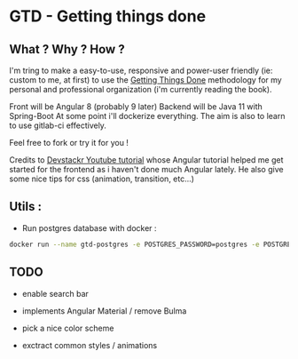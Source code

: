 # GTD - Getting things done

## What ? Why ? How ?
I'm tring to make a easy-to-use, responsive and power-user friendly (ie: custom to me, at first) to use the [Getting Things Done](https://gettingthingsdone.com/) methodology for my personal and professional organization (i'm currently reading the book).

Front will be Angular 8 (probably 9 later)
Backend will be Java 11 with Spring-Boot
At some point i'll dockerize everything.
The aim is also to learn to use gitlab-ci effectively.

Feel free to fork or try it for you !

Credits to [Devstackr Youtube tutorial](https://www.youtube.com/playlist?list=PLIjdNHWULhPR5cr7nkTvq6kTV8rbr6BVz) whose Angular tutorial helped me get started for the frontend as i haven't done much Angular lately.
He also give some nice tips for css (animation, transition, etc...)

## Utils :

- Run postgres database with docker :
```sh
docker run --name gtd-postgres -e POSTGRES_PASSWORD=postgres -e POSTGRES_DB=gtd -p 5432:5432 -d postgres
```

## TODO

- enable search bar
- implements Angular Material / remove Bulma

- pick a nice color scheme
- exctract common styles / animations
